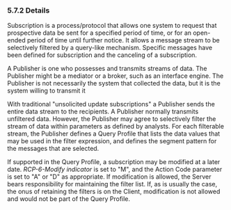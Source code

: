 ### 5.7.2 Details

Subscription is a process/protocol that allows one system to request that prospective data be sent for a specified period of time, or for an open-ended period of time until further notice. It allows a message stream to be selectively filtered by a query-like mechanism. Specific messages have been defined for subscription and the canceling of a subscription.

A Publisher is one who possesses and transmits streams of data. The Publisher might be a mediator or a broker, such as an interface engine. The Publisher is not necessarily the system that collected the data, but it is the system willing to transmit it

With traditional "unsolicited update subscriptions" a Publisher sends the entire data stream to the recipients. A Publisher normally transmits unfiltered data. However, the Publisher may agree to selectively filter the stream of data within parameters as defined by analysts. For each filterable stream, the Publisher defines a Query Profile that lists the data values that may be used in the filter expression, and defines the segment pattern for the messages that are selected.

If supported in the Query Profile, a subscription may be modified at a later date. _RCP-6-Modify indicator_ is set to "M", and the Action Code parameter is set to "A" or "D" as appropriate. If modification is allowed, the Server bears responsibility for maintaining the filter list. If, as is usually the case, the onus of retaining the filters is on the Client, modification is not allowed and would not be part of the Query Profile.
